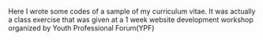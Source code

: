 Here I wrote some codes of a sample of my curriculum vitae. It was actually a class exercise that was given at a 1 week website development workshop organized by Youth Professional Forum(YPF)
